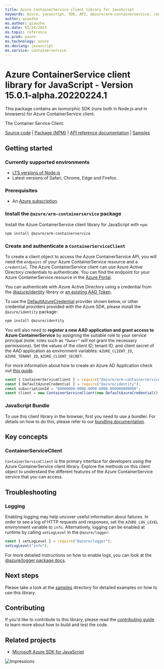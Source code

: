 ```yaml
---
title: Azure ContainerService client library for JavaScript
keywords: Azure, javascript, SDK, API, @azure/arm-containerservice, containerservice
author: qiaozha
ms.author: qiaozha
ms.date: 02/24/2022
ms.topic: reference
ms.prod: azure
ms.technology: azure
ms.devlang: javascript
ms.service: containerservice
---
```

# Azure ContainerService client library for JavaScript - Version 15.0.1-alpha.20220224.1 


This package contains an isomorphic SDK (runs both in Node.js and in browsers) for Azure ContainerService client.

The Container Service Client.

[Source code](https://github.com/Azure/azure-sdk-for-js/tree/main/sdk/containerservice/arm-containerservice) |
[Package (NPM)](https://www.npmjs.com/package/@azure/arm-containerservice) |
[API reference documentation](https://docs.microsoft.com/javascript/api/@azure/arm-containerservice) |
[Samples](https://github.com/Azure-Samples/azure-samples-js-management)

## Getting started

### Currently supported environments

- [LTS versions of Node.js](https://nodejs.org/about/releases/)
- Latest versions of Safari, Chrome, Edge and Firefox.

### Prerequisites

- An [Azure subscription][azure_sub].

### Install the `@azure/arm-containerservice` package

Install the Azure ContainerService client library for JavaScript with `npm`:

```bash
npm install @azure/arm-containerservice
```

### Create and authenticate a `ContainerServiceClient`

To create a client object to access the Azure ContainerService API, you will need the `endpoint` of your Azure ContainerService resource and a `credential`. The Azure ContainerService client can use Azure Active Directory credentials to authenticate.
You can find the endpoint for your Azure ContainerService resource in the [Azure Portal][azure_portal].

You can authenticate with Azure Active Directory using a credential from the [@azure/identity][azure_identity] library or [an existing AAD Token](https://github.com/Azure/azure-sdk-for-js/blob/master/sdk/identity/identity/samples/AzureIdentityExamples.md#authenticating-with-a-pre-fetched-access-token).

To use the [DefaultAzureCredential][defaultazurecredential] provider shown below, or other credential providers provided with the Azure SDK, please install the `@azure/identity` package:

```bash
npm install @azure/identity
```

You will also need to **register a new AAD application and grant access to Azure ContainerService** by assigning the suitable role to your service principal (note: roles such as `"Owner"` will not grant the necessary permissions).
Set the values of the client ID, tenant ID, and client secret of the AAD application as environment variables: `AZURE_CLIENT_ID`, `AZURE_TENANT_ID`, `AZURE_CLIENT_SECRET`.

For more information about how to create an Azure AD Application check out [this guide](https://docs.microsoft.com/azure/active-directory/develop/howto-create-service-principal-portal).

```javascript
const { ContainerServiceClient } = require("@azure/arm-containerservice");
const { DefaultAzureCredential } = require("@azure/identity");
const subscriptionId = "00000000-0000-0000-0000-000000000000";
const client = new ContainerServiceClient(new DefaultAzureCredential(), subscriptionId);
```


### JavaScript Bundle
To use this client library in the browser, first you need to use a bundler. For details on how to do this, please refer to our [bundling documentation](https://aka.ms/AzureSDKBundling).

## Key concepts

### ContainerServiceClient

`ContainerServiceClient` is the primary interface for developers using the Azure ContainerService client library. Explore the methods on this client object to understand the different features of the Azure ContainerService service that you can access.

## Troubleshooting

### Logging

Enabling logging may help uncover useful information about failures. In order to see a log of HTTP requests and responses, set the `AZURE_LOG_LEVEL` environment variable to `info`. Alternatively, logging can be enabled at runtime by calling `setLogLevel` in the `@azure/logger`:

```javascript
const { setLogLevel } = require("@azure/logger");
setLogLevel("info");
```

For more detailed instructions on how to enable logs, you can look at the [@azure/logger package docs](https://github.com/Azure/azure-sdk-for-js/tree/main/sdk/core/logger).

## Next steps

Please take a look at the [samples](https://github.com/Azure-Samples/azure-samples-js-management) directory for detailed examples on how to use this library.

## Contributing

If you'd like to contribute to this library, please read the [contributing guide](https://github.com/Azure/azure-sdk-for-js/blob/main/CONTRIBUTING.md) to learn more about how to build and test the code.

## Related projects

- [Microsoft Azure SDK for JavaScript](https://github.com/Azure/azure-sdk-for-js)

![Impressions](https://azure-sdk-impressions.azurewebsites.net/api/impressions/azure-sdk-for-js%2Fsdk%2Fcontainerservice%2Farm-containerservice%2FREADME.png)

[azure_cli]: https://docs.microsoft.com/cli/azure
[azure_sub]: https://azure.microsoft.com/free/
[azure_sub]: https://azure.microsoft.com/free/
[azure_portal]: https://portal.azure.com
[azure_identity]: https://github.com/Azure/azure-sdk-for-js/tree/main/sdk/identity/identity
[defaultazurecredential]: https://github.com/Azure/azure-sdk-for-js/tree/main/sdk/identity/identity#defaultazurecredential

